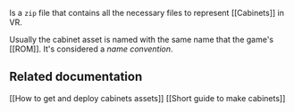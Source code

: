 Is a `zip` file that contains all the necessary files to represent [[Cabinets]] in VR.

Usually the cabinet asset is named with the same name that the game's [[ROM]]. It's considered a *name convention*.
## Related documentation

[[How to get and deploy cabinets assets]]
[[Short guide to make cabinets]]
